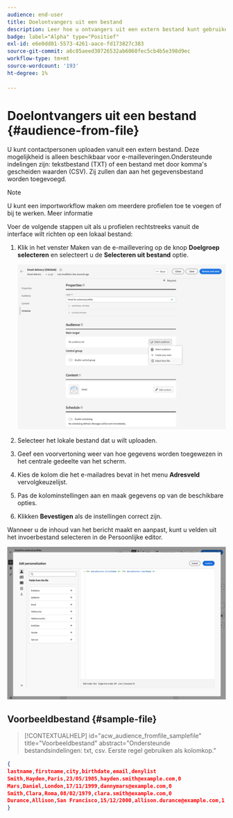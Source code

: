 ```yaml
---
audience: end-user
title: Doelontvangers uit een bestand
description: Leer hoe u ontvangers uit een extern bestand kunt gebruiken om uw e-mailpubliek te maken
badge: label="Alpha" type="Positief"
exl-id: e6e0dd01-5573-4261-aace-fd173827c383
source-git-commit: a6c85aeed30726532ab6060fec5cb4b5e398d9ec
workflow-type: tm+mt
source-wordcount: '193'
ht-degree: 1%

---
```


# Doelontvangers uit een bestand {#audience-from-file}

U kunt contactpersonen uploaden vanuit een extern bestand. Deze mogelijkheid is alleen beschikbaar voor e-mailleveringen.Ondersteunde indelingen zijn: tekstbestand (TXT) of een bestand met door komma&#39;s gescheiden waarden (CSV). Zij zullen dan aan het gegevensbestand worden toegevoegd.

>[!NOTE]
>
>U kunt een importworkflow maken om meerdere profielen toe te voegen of bij te werken.  Meer informatie


Voer de volgende stappen uit als u profielen rechtstreeks vanuit de interface wilt richten op een lokaal bestand:

1. Klik in het venster Maken van de e-maillevering op de knop **Doelgroep selecteren** en selecteert u de **Selecteren uit bestand** optie.

   ![](assets/select-from-file.png)

1. Selecteer het lokale bestand dat u wilt uploaden.
1. Geef een voorvertoning weer van hoe gegevens worden toegewezen in het centrale gedeelte van het scherm.
1. Kies de kolom die het e-mailadres bevat in het menu **Adresveld** vervolgkeuzelijst.
1. Pas de kolominstellingen aan en maak gegevens op van de beschikbare opties.
1. Klikken **Bevestigen** als de instellingen correct zijn.

Wanneer u de inhoud van het bericht maakt en aanpast, kunt u velden uit het invoerbestand selecteren in de Persoonlijke editor.

![](assets/select-external-perso.png)

## Voorbeeldbestand {#sample-file}

>[!CONTEXTUALHELP]
>id="acw_audience_fromfile_samplefile"
>title="Voorbeeldbestand"
>abstract="Ondersteunde bestandsindelingen: txt, csv. Eerste regel gebruiken als kolomkop."


```json
{
lastname,firstname,city,birthdate,email,denylist
Smith,Hayden,Paris,23/05/1985,hayden.smith@example.com,0
Mars,Daniel,London,17/11/1999,dannymars@example.com,0
Smith,Clara,Roma,08/02/1979,clara.smith@example.com,0
Durance,Allison,San Francisco,15/12/2000,allison.durance@example.com,1
}
```
